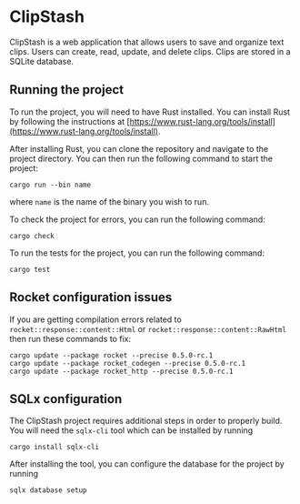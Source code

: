 # ClipStash

ClipStash is a web application that allows users to save and organize text clips. Users can create, read, update, and delete clips. Clips are stored in a SQLite database.

## Running the project

To run the project, you will need to have Rust installed. You can install Rust by following the instructions at [https://www.rust-lang.org/tools/install](https://www.rust-lang.org/tools/install).

After installing Rust, you can clone the repository and navigate to the project directory. You can then run the following command to start the project:

```
cargo run --bin name
```

where `name` is the name of the binary you wish to run.

To check the project for errors, you can run the following command:

```
cargo check
```

To run the tests for the project, you can run the following command:

```
cargo test
```

## Rocket configuration issues

If you are getting compilation errors related to `rocket::response::content::Html` or `rocket::response::content::RawHtml` then run these commands to fix:

```
cargo update --package rocket --precise 0.5.0-rc.1
cargo update --package rocket_codegen --precise 0.5.0-rc.1
cargo update --package rocket_http --precise 0.5.0-rc.1
```

## SQLx configuration
The ClipStash project requires additional steps in order to properly build. You will need the `sqlx-cli` tool which can be installed by running

```
cargo install sqlx-cli
```

After installing the tool, you can configure the database for the project by running

```
sqlx database setup
```
